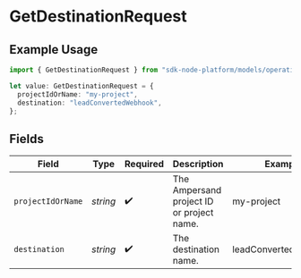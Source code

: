 # GetDestinationRequest

## Example Usage

```typescript
import { GetDestinationRequest } from "sdk-node-platform/models/operations";

let value: GetDestinationRequest = {
  projectIdOrName: "my-project",
  destination: "leadConvertedWebhook",
};
```

## Fields

| Field                                     | Type                                      | Required                                  | Description                               | Example                                   |
| ----------------------------------------- | ----------------------------------------- | ----------------------------------------- | ----------------------------------------- | ----------------------------------------- |
| `projectIdOrName`                         | *string*                                  | :heavy_check_mark:                        | The Ampersand project ID or project name. | my-project                                |
| `destination`                             | *string*                                  | :heavy_check_mark:                        | The destination name.                     | leadConvertedWebhook                      |